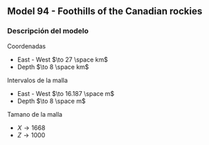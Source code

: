 ## Model 94 - Foothills of the Canadian rockies
### Descripción del modelo
Coordenadas
- East - West $\to 27 \space km$
- Depth $\to 8 \space km$

Intervalos de la malla
- East - West $\to 16.187 \space m$
- Depth $\to 8 \space m$

Tamano de la malla
- $X \to 1668$
- $Z \to 1000$

